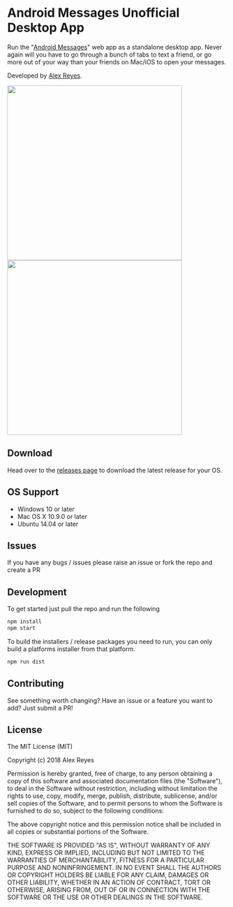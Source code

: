 # Android Messages Unofficial Desktop App

Run the "[Android Messages][2]" web app as a standalone desktop app.  Never again will you have to go through a bunch of tabs to text a friend, or go more out of your way than your friends on Mac/iOS to open your messages.

[2]: https://messages.android.com/

Developed by [Alex Reyes][1].

[1]: https://www.alexreyes.xyz

<img src="https://i.imgur.com/ZIadG5o.png" width="400"/> <img src="https://i.imgur.com/CyCfVdh.png" width="400"/>

Download
---------
Head over to the [releases page](https://github.com/reyesalex/Android-Messages-Desktop-UNOFFICIAL/releases) to download the latest release for your OS.

OS Support
------------

* Windows 10 or later
* Mac OS X 10.9.0 or later
* Ubuntu 14.04 or later

Issues
-------
If you have any bugs / issues please raise an
issue or fork the repo and create a PR

Development
-----------

To get started just pull the repo and run the following

```bash
npm install
npm start
```

To build the installers / release packages you need to run, you can only build a platforms installer from that platform.
```bash
npm run dist
```

Contributing
------------

See something worth changing? Have an issue or a feature you want to add? Just submit a PR!

License
-------

The MIT License (MIT)

Copyright (c) 2018 Alex Reyes

Permission is hereby granted, free of charge, to any person obtaining a copy of
this software and associated documentation files (the "Software"), to deal in
the Software without restriction, including without limitation the rights to
use, copy, modify, merge, publish, distribute, sublicense, and/or sell copies of
the Software, and to permit persons to whom the Software is furnished to do so,
subject to the following conditions:

The above copyright notice and this permission notice shall be included in all
copies or substantial portions of the Software.

THE SOFTWARE IS PROVIDED "AS IS", WITHOUT WARRANTY OF ANY KIND, EXPRESS OR
IMPLIED, INCLUDING BUT NOT LIMITED TO THE WARRANTIES OF MERCHANTABILITY, FITNESS
FOR A PARTICULAR PURPOSE AND NONINFRINGEMENT. IN NO EVENT SHALL THE AUTHORS OR
COPYRIGHT HOLDERS BE LIABLE FOR ANY CLAIM, DAMAGES OR OTHER LIABILITY, WHETHER
IN AN ACTION OF CONTRACT, TORT OR OTHERWISE, ARISING FROM, OUT OF OR IN
CONNECTION WITH THE SOFTWARE OR THE USE OR OTHER DEALINGS IN THE SOFTWARE.


